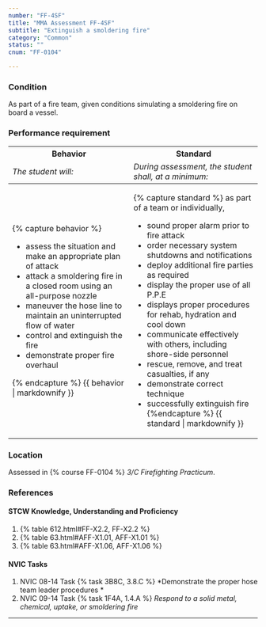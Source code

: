 ```yaml
---
number: "FF-4SF"
title: "MMA Assessment FF-4SF"
subtitle: "Extinguish a smoldering fire"
category: "Common"
status: ""
cnum: "FF-0104"

---
```

### Condition

As part of a fire team, given conditions simulating a smoldering fire on board a vessel.

### Performance requirement 

<table width='100%' class='Guidelines'>
 <thead>
 <tr>
     <th class='thirty'>Behavior</th>
     <th class='seventy'>Standard</th>
 </tr>
 <tr>
     <td><em>The student will:</em></td>
     <td><em>During assessment, the student shall, at a minimum:</em></td>
 </tr>
 </thead>
 <tbody>
 

<tr><td>

{% capture behavior %}
* assess the situation and make an appropriate plan of attack
* attack a smoldering fire in a closed room using an all-purpose nozzle
* maneuver the hose line to maintain an uninterrupted flow of water
* control and extinguish the fire
* demonstrate proper fire overhaul

{% endcapture %}
{{ behavior | markdownify }}

</td><td>

{% capture standard %}
as part of a team or individually,

* sound proper alarm prior to fire attack
* order necessary system shutdowns and notifications
* deploy additional fire parties as required 
* display the proper use of all P.P.E
* displays proper procedures for rehab, hydration and cool down 
* communicate effectively with others, including shore-side personnel
* rescue, remove, and treat casualties, if any
* demonstrate correct technique
* successfully extinguish fire
{%endcapture %}
{{ standard | markdownify }}

</td></tr>



 </tbody>
 </table>

### Location

Assessed in  {% course  FF-0104 %}  *3/C Firefighting Practicum*.

### References

#### STCW Knowledge, Understanding and Proficiency


1. {% table 612.html#FF-X2.2, FF-X2.2 %}
1. {% table 63.html#AFF-X1.01, AFF-X1.01 %}
1. {% table 63.html#AFF-X1.06, AFF-X1.06 %}


#### NVIC Tasks


1. NVIC 08-14 Task {% task 3B8C, 3.8.C %} *Demonstrate the proper hose team leader procedures *
1. NVIC 09-14 Task {% task 1F4A, 1.4.A %} *Respond to a solid metal, chemical, uptake, or smoldering fire*



***


